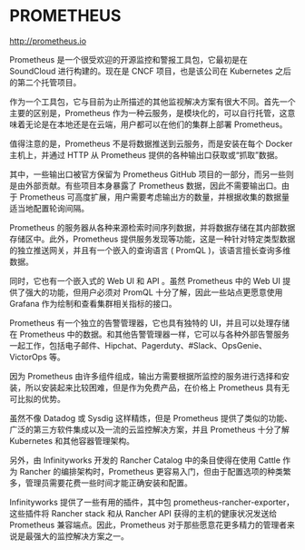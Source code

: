 # PROMETHEUS

http://prometheus.io

Prometheus 是一个很受欢迎的开源监控和警报工具包，它最初是在 SoundCloud 进行构建的。现在是 CNCF 项目，也是该公司在 Kubernetes 之后的第二个托管项目。

作为一个工具包，它与目前为止所描述的其他监视解决方案有很大不同。首先一个主要的区别是，Prometheus 作为一种云服务，是模块化的，可以自行托管，这意味着无论是在本地还是在云端，用户都可以在他们的集群上部署 Prometheus。

值得注意的是，Prometheus 不是将数据推送到云服务，而是安装在每个 Docker 主机上，并通过 HTTP 从 Prometheus 提供的各种输出口获取或“抓取”数据。

其中，一些输出口被官方保留为 Prometheus GitHub 项目的一部分，而另一些则是由外部贡献。有些项目本身暴露了 Prometheus 数据，因此不需要输出口。由于 Prometheus 可高度扩展，用户需要考虑输出方的数量，并根据收集的数据量适当地配置轮询间隔。

Prometheus 的服务器从各种来源检索时间序列数据，并将数据存储在其内部数据存储区中。此外，Prometheus 提供服务发现等功能，这是一种针对特定类型数据的独立推送网关，并且有一个嵌入的查询语言 ( PromQL )，该语言擅长查询多维数据。

同时，它也有一个嵌入式的 Web UI 和 API 。虽然 Prometheus 中的 Web UI 提供了强大的功能，但用户必须对 PromQL 十分了解，因此一些站点更愿意使用 Grafana 作为绘制和查看集群相关指标的接口。

Prometheus 有一个独立的告警管理器，它也具有独特的 UI，并且可以处理存储在 Prometheus 中的数据。和其他告警管理器一样，它可以与各种外部告警服务一起工作，包括电子邮件、Hipchat、Pagerduty、#Slack、OpsGenie、VictorOps 等。

因为 Prometheus 由许多组件组成，输出方需要根据所监控的服务进行选择和安装，所以安装起来比较困难，但是作为免费产品，在价格上 Prometheus 具有无可比拟的优势。

虽然不像 Datadog 或 Sysdig 这样精炼，但是 Prometheus 提供了类似的功能、广泛的第三方软件集成以及一流的云监控解决方案，并且 Prometheus 十分了解 Kubernetes 和其他容器管理架构。

另外，由 Infinityworks 开发的 Rancher Catalog 中的条目使得在使用 Cattle 作为 Rancher 的编排架构时，Prometheus 更容易入门，但由于配置选项的种类繁多，管理员需要花费一些时间才能正确安装和配置。

Infinityworks 提供了一些有用的插件，其中包 prometheus-rancher-exporter，这些插件将 Rancher stack 和从 Rancher API 获得的主机的健康状况发送给 Prometheus 兼容端点。因此，Prometheus 对于那些愿意花更多精力的管理者来说是最强大的监控解决方案之一。